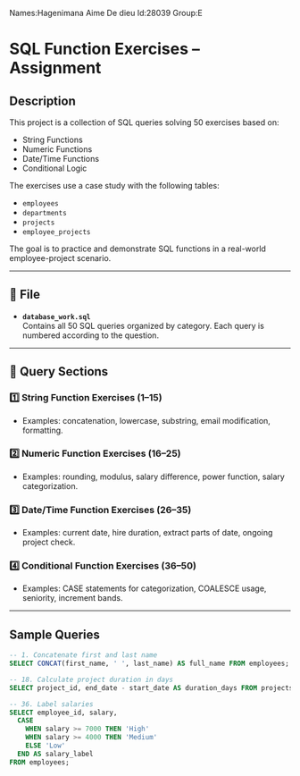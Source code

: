 Names:Hagenimana Aime De dieu
Id:28039
Group:E

# SQL Function Exercises – Assignment

##  Description

This project is a collection of SQL queries solving 50 exercises based on:
- String Functions
- Numeric Functions
- Date/Time Functions
- Conditional Logic

The exercises use a case study with the following tables:
- `employees`
- `departments`
- `projects`
- `employee_projects`

The goal is to practice and demonstrate SQL functions in a real-world employee-project scenario.

---

## 📁 File

- **`database_work.sql`**  
  Contains all 50 SQL queries organized by category. Each query is numbered according to the question.

---

## 📂 Query Sections

### 1️⃣ String Function Exercises (1–15)
- Examples: concatenation, lowercase, substring, email modification, formatting.

### 2️⃣ Numeric Function Exercises (16–25)
- Examples: rounding, modulus, salary difference, power function, salary categorization.

### 3️⃣ Date/Time Function Exercises (26–35)
- Examples: current date, hire duration, extract parts of date, ongoing project check.

### 4️⃣ Conditional Function Exercises (36–50)
- Examples: CASE statements for categorization, COALESCE usage, seniority, increment bands.

---

## Sample Queries

```sql
-- 1. Concatenate first and last name
SELECT CONCAT(first_name, ' ', last_name) AS full_name FROM employees;

-- 18. Calculate project duration in days
SELECT project_id, end_date - start_date AS duration_days FROM projects;

-- 36. Label salaries
SELECT employee_id, salary,
  CASE 
    WHEN salary >= 7000 THEN 'High'
    WHEN salary >= 4000 THEN 'Medium'
    ELSE 'Low'
  END AS salary_label
FROM employees;
